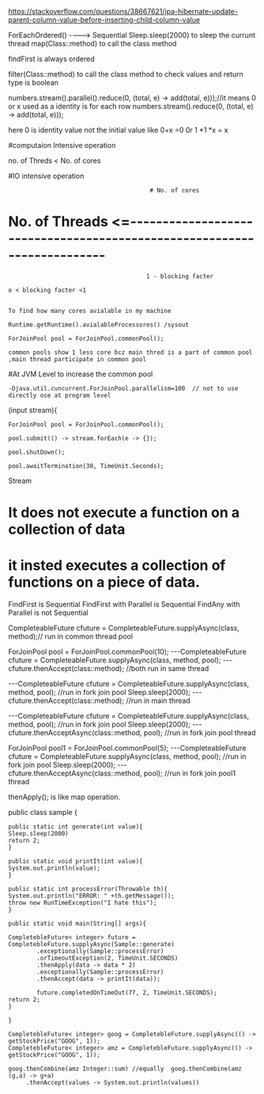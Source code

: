 https://stackoverflow.com/questions/38667621/jpa-hibernate-update-parent-column-value-before-inserting-child-column-value

ForEachOrdered() ----> Sequential
Sleep.sleep(2000) to sleep the currunt thread
map(Class::method) to call the class method

findFirst is always ordered

filter(Class::method) to call the class method to check values and return type is boolean

numbers.stream().parallel().reduce(0, (total, e) -> add(total, e)));//it means 0 or x used as a identity is for each row 
numbers.stream().reduce(0, (total, e) -> add(total, e)));

here 0 is identity value not the initial value like 0+x =0  0r 1 *1 *x = x 

#computaion Intensive operation

no. of Threds < No. of cores

#IO intensive operation

                                            # No. of cores
# No. of Threads  <=------------------------------------------------------------------------
                                           1 - blocking facter

	o < blocking facter <1 

	
	To find how many cores avialable in my machine 
	
	Runtime.getRuntime().avialableProcessores() /sysout
	
	ForJoinPool pool = ForJoinPool.commonPool();
	
	common pools show 1 less core bcz main thred is a part of common pool ,main thread participate in common pool
	
#At JVM Level to increase the common pool

	-Djava.util.cuncurrent.ForJoinPool.parallelism=100  // not to use directly ose at program level
(input stream){
	
	ForJoinPool pool = ForJoinPool.commonPool();
	
	pool.submit(() -> stream.forEach(e -> {});
	
	pool.shutDown();
	
	pool.awaitTermination(30, TimeUnit.Seconds);
	
	
Stream
   #	It does not execute a function on a collection of data 
   #   it insted executes a collection of functions on a piece of data.
  
FindFirst is Sequential
FindFirst with Parallel is Sequential
FindAny with Parallel is not Sequential

CompleteableFuture<Integer> cfuture = CompleteableFuture.supplyAsync(class, method);// run in common thread pool

ForJoinPool pool = ForJoinPool.commonPool(10);
---CompleteableFuture<Integer> cfuture = CompleteableFuture.supplyAsync(class, method, pool);
---cfuture.thenAccept(class::method);      //both run in same thread

---CompleteableFuture<Integer> cfuture = CompleteableFuture.supplyAsync(class, method, pool); //run in fork join pool
	Sleep.sleep(2000);
---cfuture.thenAccept(class::method);      //run in main thread

---CompleteableFuture<Integer> cfuture = CompleteableFuture.supplyAsync(class, method, pool); //run in fork join pool
	Sleep.sleep(2000);
---cfuture.thenAcceptAsync(class::method, pool);      //run in  fork join pool thread

ForJoinPool pool1 = ForJoinPool.commonPool(5);
---CompleteableFuture<Integer> cfuture = CompleteableFuture.supplyAsync(class, method, pool); //run in fork join pool
	Sleep.sleep(2000);
---cfuture.thenAcceptAsync(class::method, pool);      //run in  fork join pool1 thread


thenApply(); is like map operation.

public class sample {

	public static int generate(int value){
	Sleep.sleep(2000)
	return 2;
	}
	
	public static void printIt(int value){
	System.out.println(value);
	}
	
	public static int processError(Throwable th){
	System.out.println("ERROR: " +th.getMessage());
	throw new RunTimeException("I hate this");
	}
	
	public static void main(String[] args){
	
	CompletebleFuture< integer> future = CompletebleFuture.supplyAsync(Sample::generate)
			.exceptionally(Sample::processError)
			.orTimeoutException(2, TimeUnit.SECONDS)
			.thenApply(data -> data * 2)
			.exceptionally(Sample::processError)
			.thenAccept(data -> printIt(data));
			
			future.completedOnTimeOut(77, 2, TimeUnit.SECONDS);
	return 2;
	}
	
	}
	
	CompletebleFuture< integer> goog = CompletebleFuture.supplyAsync(() -> getStockPrice("GOOG", 1));
	CompletebleFuture< integer> amz = CompletebleFuture.supplyAsync(() -> getStockPrice("GOOG", 1));
	
	goog.thenCombine(amz Integer::sum) //equally  goog.thenCombine(amz (g,a) -> g+a) 
	     .thenAccept(values -> System.out.println(values))
